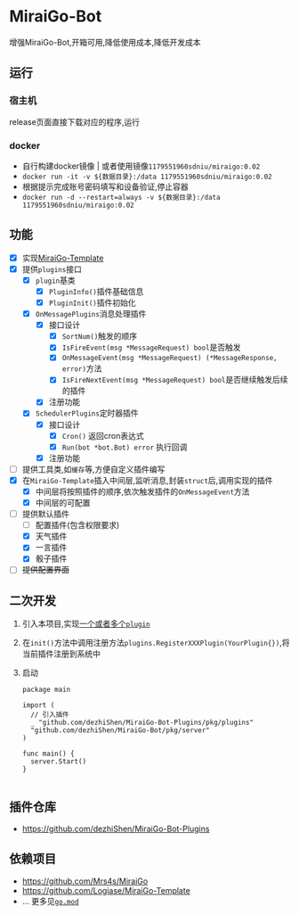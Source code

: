 # MiraiGo-Bot
增强MiraiGo-Bot,开箱可用,降低使用成本,降低开发成本
## 运行
### 宿主机
release页面直接下载对应的程序,运行
### docker
* 自行构建docker镜像 | 或者使用镜像`1179551960sdniu/miraigo:0.02`
* `docker run -it -v ${数据目录}:/data 1179551960sdniu/miraigo:0.02`
* 根据提示完成账号密码填写和设备验证,停止容器
* `docker run -d --restart=always -v ${数据目录}:/data 1179551960sdniu/miraigo:0.02`

## 功能

* [x] 实现[MiraiGo-Template](https://github.com/Logiase/MiraiGo-Template)
* [x] 提供`plugins`接口
  * [x] `plugin`基类
    * [x] `PluginInfo()`插件基础信息
    * [x] `PluginInit()`插件初始化
  * [x] `OnMessagePlugins`消息处理插件
    * [x] 接口设计
      * [x] `SortNum()`触发的顺序
      * [x] `IsFireEvent(msg *MessageRequest) bool`是否触发
      * [x] `OnMessageEvent(msg *MessageRequest) (*MessageResponse, error)`方法
      * [x] `IsFireNextEvent(msg *MessageRequest) bool`是否继续触发后续的插件
    * [x] 注册功能
  * [x] `SchedulerPlugins`定时器插件
    * [x] 接口设计
      * [x] `Cron()` 返回cron表达式
      * [x] `Run(bot *bot.Bot) error` 执行回调
    * [x] 注册功能
* [ ] 提供工具类,如`缓存`等,方便自定义插件编写
* [x] 在`MiraiGo-Template`插入中间层,监听消息,封装`struct`后,调用实现的插件
  * [x] 中间层将按照插件的顺序,依次触发插件的`OnMessageEvent`方法
  * [x] 中间层的可配置
* [ ] 提供默认插件
  * [ ] 配置插件(包含权限要求)
  * [x] 天气插件
  * [x] 一言插件
  * [x] 骰子插件
* [ ] ~~提供配置界面~~

## 二次开发

1. 引入本项目,实现[一个或者多个`plugin`](./pkg/plugins/plugin.go)
2. 在`init()`方法中调用注册方法`plugins.RegisterXXXPlugin(YourPlugin{})`,将当前插件注册到系统中
3. 启动

    ```
    package main

    import (
      // 引入插件
      _ "github.com/dezhiShen/MiraiGo-Bot-Plugins/pkg/plugins"
      "github.com/dezhiShen/MiraiGo-Bot/pkg/server"
    )

    func main() {
      server.Start()
    }


    ```

## 插件仓库
* https://github.com/dezhiShen/MiraiGo-Bot-Plugins

## 依赖项目
* https://github.com/Mrs4s/MiraiGo
* https://github.com/Logiase/MiraiGo-Template
* ... 更多见[`go.mod`](go.mod)
